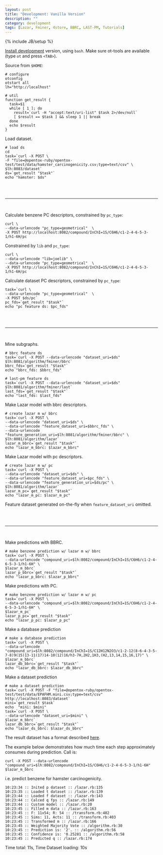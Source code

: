 ```yaml
---
layout: post
title: "Development: Vanilla Version"
description: ""
category: development
tags: [Lazar, Fminer, 4store, BBRC, LAST-PM, Tutorials]
---
```

{% include JB/setup %}

[Install development](http://opentox.github.com/setup/2012/08/09/install-opentox-development-environment/) version, using `bash`. Make sure ot-tools are available (type `ot` and press `<TAB>`).

Source from `$HOME`:

    # configure
    otconfig
    otstart all
    lh="http://localhost"

    # util 
    function get_result {
      task=$1
      while [ 1 ]; do
        result=`curl -H "accept:text/uri-list" $task 2>/dev/null`
        [ $result == $task ] && sleep 1 || break
      done
      echo $result
    }

Load dataset.
 
    # load ds
    cd
    task=`curl -X POST \
    -F "file=@opentox-ruby/opentox-test/test/data/hamster_carcinogenicity.csv;type=text/csv" \
    $lh:8083/dataset`
    ds=`get_result "$task"`
    echo "hamster: $ds" 


<br>
<br>
<hr>
<br>

Calculate benzene PC descriptors, constrained by `pc_type`:

    curl \
    --data-urlencode "pc_type=geometrical"  \
    -X POST http://localhost:8082/compound/InChI=1S/C6H6/c1-2-4-6-5-3-1/h1-6H/pc

Constrained by `lib` and `pc_type`:

    curl \
    --data-urlencode "lib=joelib" \
    --data-urlencode "pc_type=geometrical"  \
    -X POST http://localhost:8082/compound/InChI=1S/C6H6/c1-2-4-6-5-3-1/h1-6H/pc

Calculate dataset PC descriptors, constrained by `pc_type`:

    task=`curl \
    --data-urlencode "pc_type=geometrical"  \
    -X POST $ds/pc`
    pc_fds=`get_result "$task"`
    echo "pc feature ds: $pc_fds"

<br>
<br>
<hr>
<br>


Mine subgraphs. 

    # bbrc feature ds
    task=`curl -X POST --data-urlencode "dataset_uri=$ds" $lh:8081/algorithm/fminer/bbrc`
    bbrc_fds=`get_result "$task"`
    echo "bbrc_fds: $bbrc_fds" 

    # last-pm feature ds
    task=`curl -X POST --data-urlencode "dataset_uri=$ds" $lh:8081/algorithm/fminer/last`
    last_fds=`get_result "$task"`
    echo "last_fds: $last_fds" 

Make Lazar model with bbrc descriptors. 
 
    # create lazar m w/ bbrc
    task=`curl -X POST \
    --data-urlencode "dataset_uri=$ds" \
    --data-urlencode "feature_dataset_uri=$bbrc_fds" \
    --data-urlencode "feature_generation_uri=$lh:8081/algorithm/fminer/bbrc" \
    $lh:8081/algorithm/lazar`
    lazar_m_bbrc=`get_result "$task"`
    echo "lazar_m_bbrc: $lazar_m_bbrc"

Make Lazar model with pc descriptors.

    # create lazar m w/ pc
    task=`curl -X POST \
    --data-urlencode "dataset_uri=$ds" \
    --data-urlencode "feature_dataset_uri=$pc_fds" \
    --data-urlencode "feature_generation_uri=$ds/pc" \
    $lh:8081/algorithm/lazar`
    lazar_m_pc=`get_result "$task"`
    echo "lazar_m_pc: $lazar_m_pc"

Feature dataset generated on-the-fly when `feature_dataset_uri` omitted.

<br>
<br>
<hr>
<br>


Make predictions with BBRC.

    # make benzene prediction w/ lazar m w/ bbrc
    task=`curl -X POST \
    --data-urlencode "compound_uri=$lh:8082/compound/InChI=1S/C6H6/c1-2-4-6-5-3-1/h1-6H" \
    $lazar_m_bbrc`
    lazar_p_bbrc=`get_result "$task"`
    echo "lazar_p_bbrc: $lazar_p_bbrc" 


Make predictions with PC.

    # make benzene prediction w/ lazar m w/ pc
    task=`curl -X POST \
    --data-urlencode "compound_uri=$lh:8082/compound/InChI=1S/C6H6/c1-2-4-6-5-3-1/h1-6H" \
    $lazar_m_pc`
    lazar_p_pc=`get_result "$task"`
    echo "lazar_p_pc: $lazar_p_pc" 


Make a database prediction

    # make a database prediction
    task=`curl -X POST \
    --data-urlencode "compound_uri=$lh:8082/compound/InChI=1S/C12H12N2O3/c1-2-12(8-6-4-3-5-7-8)9(15)13-11(17)14-10(12)16/h3-7H,2H2,1H3,(H2,13,14,15,16,17)" \ 
    $lazar_m_bbrc`
    lazar_db_bbrc=`get_result "$task"`
    echo "lazar_db_bbrc: $lazar_db_bbrc" 

Make a dataset prediction

    # make a dataset prediction
    task=`curl -X POST -F "file=@opentox-ruby/opentox-test/test/data/EPAFHM.mini.csv;type=text/csv" http://localhost:8083/dataset`
    mini=`get_result $task`
    echo  "mini: $mini"
    task=`curl -X POST \
    --data-urlencode "dataset_uri=$mini" \
    $lazar_m_bbrc`
    lazar_db_bbrc=`get_result "$task"`
    echo "lazar_ds_bbrc: $lazar_ds_bbrc"

The result dataset has a format described [here](http://goo.gl/dErI9).


The example below demonstrates how much time each step approximately consumes during prediction. Call is: 

    curl -X POST --data-urlencode "compound_uri=$lh:8082/compound/InChI=1S/C6H6/c1-2-4-6-5-3-1/h1-6H" $lazar_m_bbrc

i.e. predict benzene for hamster carcinogenicity.

    10:23:34 :: Inited p dataset :: /lazar.rb:135
    10:23:35 :: Loaded t dataset :: /lazar.rb:139
    10:23:44 :: Loaded f dataset :: /lazar.rb:143
    10:23:44 :: Calced q fps :: /lazar.rb:149
    10:23:44 :: Custom model :: /lazar.rb:20
    10:23:45 :: Filled m data :: /lazar.rb:163
    10:23:45 :: F: 11x54; R: 54 :: /transform.rb:402
    10:23:45 :: Sims: 11, Acts: 11 :: /transform.rb:403
    10:23:45 :: Transformed m :: /lazar.rb:166
    10:23:45 :: Weighted Majority Vote :: /algorithm.rb:30
    10:23:45 :: Prediction is: '2'. :: /algorithm.rb:56
    10:23:45 :: Confidence is: '0.25281 :: /algorithm.rb:58
    10:23:45 :: Predicted q :: /lazar.rb:174

Time total: 11s, Time Dataset loading: 10s 

